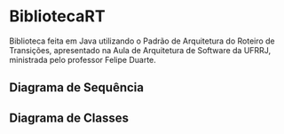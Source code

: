 # BibliotecaRT

Biblioteca feita em Java utilizando o Padrão de Arquitetura do Roteiro de Transições, apresentado na Aula de Arquitetura de Software da UFRRJ, ministrada pelo professor Felipe Duarte.

## Diagrama de Sequência


## Diagrama de Classes